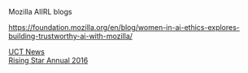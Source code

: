 Mozilla AIIRL blogs

https://foundation.mozilla.org/en/blog/women-in-ai-ethics-explores-building-trustworthy-ai-with-mozilla/

<a href="https://www.news.uct.ac.za/article/-2015-09-28-engineers-who-break-the-mould" target="_blank">UCT News</a>  
<a href="https://issuu.com/risingstarannual/docs/risingstar_annual_2016/48" target="_blank">Rising Star Annual 2016</a>

